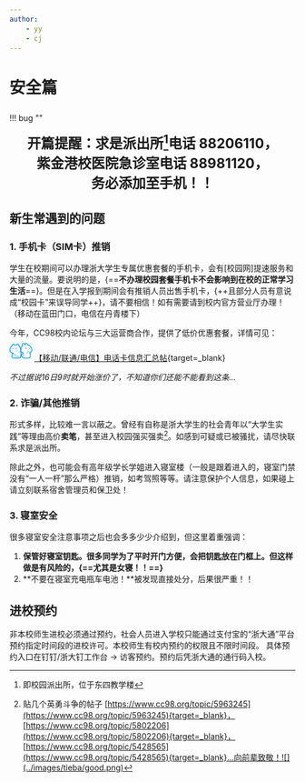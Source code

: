```yaml
---
author:
    - yy
    - cj
---
```


# **安全篇**

!!! bug ""
    <font size=5><center>**开篇提醒：求是派出所[^1]电话 88206110，<br>紫金港校医院急诊室电话 88981120，<br>务必添加至手机！！**</center></font>


## 新生常遇到的问题

### 1. 手机卡（SIM卡）推销

学生在校期间可以办理浙大学生专属优惠套餐的手机卡，会有[校园网]提速服务和大量的流量。要说明的是，{==**不办理校园套餐手机卡不会影响到在校的正常学习生活**==}。但是在入学报到期间会有推销人员出售手机卡，{++且部分人员有意说成“校园卡”来误导同学++}，请不要相信！如有需要请到校内官方营业厅办理！（移动在蓝田门口，电信在丹青楼下）

今年，CC98校内论坛与三大运营商合作，提供了低价优惠套餐，详情可见：
![cc98](../images/LOGO/CC98_LOGO.png)
[【移动/联通/电信】电话卡信息汇总帖](https://www.cc98.org/topic/5943030){target=_blank}

*不过据说16日9时就开始涨价了，不知道你们还能不能看到这条...*

### 2. 诈骗/其他推销

形式多样，比较难一言以蔽之。曾经有自称是浙大学生的社会青年以“大学生实践”等理由高价**卖笔**，甚至进入校园强买强卖[^2]。如感到可疑或已被骚扰，请尽快联系求是派出所。

除此之外，也可能会有高年级学长学姐进入寝室楼（一般是跟着进入的，寝室门禁没有“一人一杆”那么严格）推销，如考驾照等等。请注意保护个人信息，如果碰上请立刻联系宿舍管理员和保卫处！

### 3. 寝室安全

很多寝室安全注意事项之后也会多多少少介绍到，但这里着重强调：

1. **保管好寝室钥匙。**很多同学为了平时开门方便，会把钥匙放在门框上。但这样做是有风险的，**{==尤其是女寝！！==}**
2. **不要在寝室充电瓶车电池！**被发现直接处分，后果很严重！！

## 进校预约

非本校师生进校必须通过预约，社会人员进入学校只能通过支付宝的“浙大通”平台预约指定时间段的进校许可。本校师生有校内预约的权限且不限时间段。
具体预约入口在钉钉/浙大钉工作台 → 访客预约。预约后凭浙大通的通行码入校。


[^1]: 即校园派出所，位于东四教学楼
[^2]: 贴几个英勇斗争的帖子 [https://www.cc98.org/topic/5963245](https://www.cc98.org/topic/5963245){target=_blank}，[https://www.cc98.org/topic/5802206](https://www.cc98.org/topic/5802206){target=_blank}，[https://www.cc98.org/topic/5428565](https://www.cc98.org/topic/5428565){target=_blank}...向前辈致敬！![](../images/tieba/good.png)